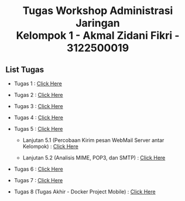 <h1 style="text-align:center;">Tugas Workshop Administrasi Jaringan <br>Kelompok 1 - Akmal Zidani Fikri - 3122500019</h1>

## List Tugas

- Tugas 1 : [Click Here](https://github.com/akmalzidani/SysAdmin-3122500019/blob/main/Tugas1.md)
- Tugas 2 : [Click Here](https://github.com/akmalzidani/SysAdmin-3122500019/blob/main/Tugas2.md)
- Tugas 3 : [Click Here](https://github.com/akmalzidani/SysAdmin-3122500019/blob/main/Tugas3.md)
- Tugas 4 : [Click Here](https://github.com/akmalzidani/SysAdmin-3122500019/blob/main/Tugas4.md)
- Tugas 5 : [Click Here](https://github.com/akmalzidani/SysAdmin-3122500019/blob/main/Tugas5.md)

  - Lanjutan 5.1 (Percobaan Kirim pesan WebMail Server antar Kelompok) : [Click Here](https://github.com/akmalzidani/SysAdmin-3122500019/blob/main/Tugas5.1.md)

  - Lanjutan 5.2 (Analisis MIME, POP3, dan SMTP) : [Click Here](https://github.com/akmalzidani/SysAdmin-3122500019/blob/main/Tugas5.2.md)

- Tugas 6 : [Click Here](https://github.com/akmalzidani/SysAdmin-3122500019/blob/main/Tugas6.md)

- Tugas 7 : [Click Here](https://github.com/akmalzidani/SysAdmin-3122500019/blob/main/Tugas7.md)

- Tugas 8 (Tugas Akhir - Docker Project Mobile) : [Click Here](https://github.com/akmalzidani/SysAdmin-3122500019/blob/main/Tugas8.md)
